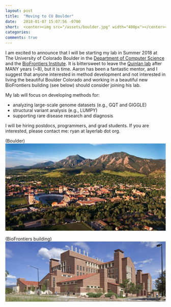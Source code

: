 ```yaml
---
layout: post
title:  "Moving to CU Boulder"
date:   2018-01-07 15:07:56 -0700
short:  <center><img src="/assets/boulder.jpg" width="400px"></center><br>Layer Lab will open this summer in Boulder CO in Comp Sci Dept and the BioFrontiers Institute.
categories: 
comments: true
---
```


I am excited to announce that I will be starting my lab in Summer 2018 at The
University of Colorado Boulder in the [Department of Computer
Science](https://www.colorado.edu/cs/) and the [BioFrontiers
Institute](https://www.colorado.edu/biofrontiers/). It is bittersweet to leave
the [Quinlan lab](http://quinlanlab.org/) after MANY years (~8), but it is
time.  Aaron has been a fantastic mentor, and I suggest that anyone interested
in method development and not interested in living the beautiful Boulder
Colorado and working in a beautiful new BioFrontiers building (see below)
should consider joining his lab. 

My lab will focus on developing methods for:
- analyzing large-scale genome datasets (e.g., GQT and GIGGLE)
- structural variant analysis (e.g., LUMPY)
- supporting rare disease research and diagnosis

I will be hiring postdocs, programmers, and grad students. If you are
interested, please contact me: ryan at layerlab dot org.

(Boulder)
![Boulder](/assets/boulder.jpg)

(BioFrontiers building)
![Boulder](/assets/biofrontiers_building.jpg)

